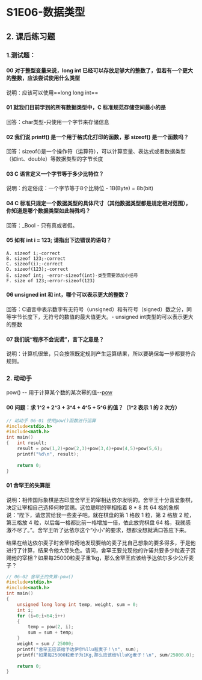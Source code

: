# S1E06-数据类型

## 2. 课后练习题

### 1.测试题：

#### 00 对于整型变量来说，long int 已经可以存放足够大的整数了，但若有一个更大的整数，应该尝试使用什么类型

说明：应该可以使用==long long int==

#### 01 就我们目前学到的所有数据类型中，C 标准规范存储空间最小的是

回答：char类型-只使用一个字节来存储信息

#### 02  我们说 printf() 是一个用于格式化打印的函数，那 sizeof() 是一个函数吗？

回答：sizeof()是一个操作符（运算符），可以计算变量、表达式或者数据类型（如int、double）等数据类型的字节长度

#### 03 C 语言定义一个字节等于多少比特位？

说明：约定俗成：一个字节等于8个比特位 - 1B(Byte) = 8b(bit)

#### 04  C 标准只规定一个数据类型的具体尺寸（其他数据类型都是规定相对范围），你知道是哪个数据类型如此特殊吗？

回答：_Bool - 只有真或者假。

#### 05   如有 int i = 123; 请指出下边错误的语句？

```
A. sizeof i;-correct
B. sizeof 123;-correct
C. sizeof(i);-correct
D. sizeof(123);-correct
E. sizeof int; -error-sizeof(int)-类型需要添加小括号
F. size of 123;-error-sizeof(123)
```

#### 06 unsigned int 和 int，哪个可以表示更大的整数？

回答：C语言中表示数字有无符号（unsigned）和有符号（signed）数之分，同等字节长度下，无符号的数值的最大值更大。- unsigned int类型的可以表示更大的整数

#### 07  我们说“程序不会说谎”，言下之意是？

说明：计算机很笨，只会按照既定规则产生运算结果，所以要确保每一步都要符合规则。

### 2. 动动手

pow() -- 用于计算某个数的某次幂的值--[pow](https://fishc.com.cn/thread-67234-1-1.html)

#### 00 问题：求 1^2 + 2^3 + 3^4 + 4^5 + 5^6 的值？（1^2 表示 1 的 2 次方）

```c
// 动动手 06-01 使用pow()函数进行运算
#include<stdio.h>
#include<math.h>
int main()
{	int result;
	result = pow(1,2)+pow(2,3)+pow(3,4)+pow(4,5)+pow(5,6);
	printf("%d\n", result);
	
	return 0;
}
```

#### 01 舍罕王的失算版

说明：相传国际象棋是古印度舍罕王的宰相达依尔发明的。舍罕王十分喜爱象棋，决定让宰相自己选择何种赏赐。这位聪明的宰相指着 8 * 8 共 64 格的象棋说：“陛下，请您赏给我一些麦子吧。就在棋盘的第 1 格放 1 粒，第 2 格放 2 粒，第三格放 4 粒，以后每一格都比前一格增加一倍，依此放完棋盘 64 格，我就感激不尽了。”。舍罕王听了达依尔这个“小小”的要求，想都没想就满口答应下来。

结果在给达依尔麦子时舍罕惊奇地发现要给的麦子比自己想象的要多得多，于是他进行了计算，结果令他大惊失色。请问，舍罕王要兑现他的许诺共要多少粒麦子赏赐他的宰相？如果每25000粒麦子重1kg，那么舍罕王应该给予达依尔多少公斤麦子？

```c
// 06-02 舍罕王的失算-pow()
#include<stdio.h>
#include<math.h>
int main()
{
	unsigned long long int temp, weight, sum = 0;
	int i;
	for (i=0;i<64;i++)
	{
		temp = pow(2, i);
		sum = sum + temp;
	}
	weight = sum / 25000;
	printf("舍罕王应该给予达伊尔%llu粒麦子！\n", sum);
	printf("如果每25000粒麦子为1Kg,那么应该给%lluKg麦子！\n", sum/25000.0);
	
	return 0;
}
```


